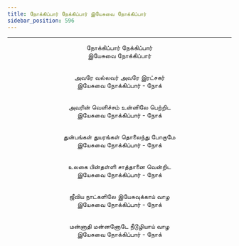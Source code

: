 ```yaml
---
title: நோக்கிப்பார் நேக்கிப்பார் இயேசுவை நோக்கிப்பார்
sidebar_position: 596
---
```


---
<center>
நோக்கிப்பார் நேக்கிப்பார்<br/>
இயேசுவை நோக்கிப்பார்<br/><br/>

அவரே வல்லவர் அவரே இரட்சகர்<br/>
இயேசுவை நோக்கிப்பார்                - நோக்<br/><br/>

அவரின் வெளிச்சம் உன்னிலே பெற்றிட<br/>
இயேசுவை நோக்கிப்பார்                - நோக்<br/><br/>

துன்பங்கள் துயரங்கள் தொலைந்து போகுமே<br/>
இயேசுவை நோக்கிப்பார்                - நோக்<br/><br/>

உலகை பின்தள்ளி சாத்தானை வென்றிட<br/>
இயேசுவை நோக்கிப்பார்                - நோக்<br/><br/>

ஜீவிய நாட்களிலே இயேசுவுக்காய் வாழ<br/>
இயேசுவை நோக்கிப்பார்                - நோக்<br/><br/>

மன்னாதி மன்னனோடே நீடூழியாய் வாழ<br/>
இயேசுவை நோக்கிப்பார்                - நோக்
</center>
